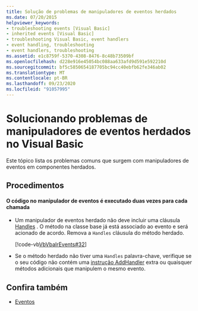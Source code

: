 ```yaml
---
title: Solução de problemas de manipuladores de eventos herdados
ms.date: 07/20/2015
helpviewer_keywords:
- troubleshooting events [Visual Basic]
- inherited events [Visual Basic]
- troubleshooting Visual Basic, event handlers
- event handling, troubleshooting
- event handlers, troubleshooting
ms.assetid: e1c8759f-5370-4308-8476-8c48b73509bf
ms.openlocfilehash: d228e916e45054bc088aa633afd9d591e592210d
ms.sourcegitcommit: bf5c5850654187705bc94cc40ebfb62fe346ab02
ms.translationtype: MT
ms.contentlocale: pt-BR
ms.lasthandoff: 09/23/2020
ms.locfileid: "91057995"
---
```

# <a name="troubleshooting-inherited-event-handlers-in-visual-basic"></a>Solucionando problemas de manipuladores de eventos herdados no Visual Basic

Este tópico lista os problemas comuns que surgem com manipuladores de eventos em componentes herdados.  
  
## <a name="procedures"></a>Procedimentos  
  
#### <a name="code-in-event-handler-executes-twice-for-every-call"></a>O código no manipulador de eventos é executado duas vezes para cada chamada  
  
- Um manipulador de eventos herdado não deve incluir uma cláusula [Handles](../../../language-reference/statements/handles-clause.md) . O método na classe base já está associado ao evento e será acionado de acordo. Remova a `Handles` cláusula do método herdado.  
  
     [!code-vb[VbVbalrEvents#32](~/samples/snippets/visualbasic/VS_Snippets_VBCSharp/VbVbalrEvents/VB/Class1.vb#32)]  
  
- Se o método herdado não tiver uma `Handles` palavra-chave, verifique se o seu código não contém uma [instrução AddHandler](../../../language-reference/statements/addhandler-statement.md) extra ou quaisquer métodos adicionais que manipulem o mesmo evento.  
  
## <a name="see-also"></a>Confira também

- [Eventos](index.md)
